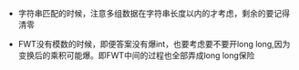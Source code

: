 + 字符串匹配的时候，注意多组数据在字符串长度以内的才考虑，剩余的要记得清零

+ FWT没有模数的时候，即便答案没有爆int，也要考虑要不要开long long,因为变换后的乘积可能爆。即FWT中间的过程也全部弄成long long保险

